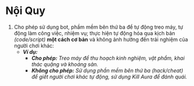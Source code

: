 # Nội Quy

1. Cho phép sử dụng bot, phầm mềm bên thứ ba để tự động treo máy, tự động làm công việc, nhiệm vụ; thực hiện tự động hóa qua kịch bản _(code/script)_ **một cách cơ bản** và không ảnh hưởng đến trải nghiệm của người chơi khác:
   * _**Ví dụ:**_
     * _**Cho phép:** Treo máy để thu hoạch kinh nghiệm, vật phẩm, khai thác quặng và khoáng sản._
     * _**Không cho phép:** Sử dụng phần mềm bên thứ ba (hack/cheat) để giết người chơi khác tự động, sử dụng Kill Aura để đánh quái._&#x20;
